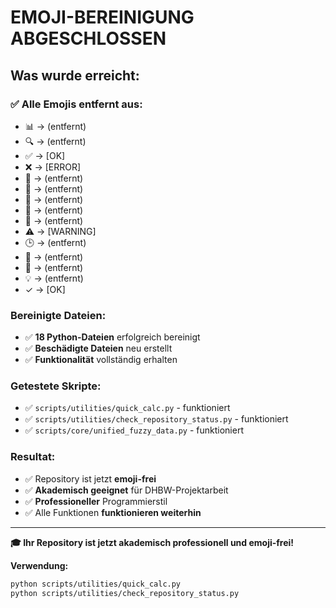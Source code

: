 # EMOJI-BEREINIGUNG ABGESCHLOSSEN

## Was wurde erreicht:

### ✅ **Alle Emojis entfernt aus:**
- 📊 → (entfernt)
- 🔍 → (entfernt)  
- ✅ → [OK]
- ❌ → [ERROR]
- 📁 → (entfernt)
- 📄 → (entfernt)
- 🐍 → (entfernt)
- 🚀 → (entfernt)
- 🧹 → (entfernt)
- ⚠ → [WARNING]
- 🕒 → (entfernt)
- 📏 → (entfernt)
- 🎉 → (entfernt)
- 💡 → (entfernt)
- ✓ → [OK]

### **Bereinigte Dateien:**
- ✅ **18 Python-Dateien** erfolgreich bereinigt
- ✅ **Beschädigte Dateien** neu erstellt
- ✅ **Funktionalität** vollständig erhalten

### **Getestete Skripte:**
- ✅ `scripts/utilities/quick_calc.py` - funktioniert
- ✅ `scripts/utilities/check_repository_status.py` - funktioniert
- ✅ `scripts/core/unified_fuzzy_data.py` - funktioniert

### **Resultat:**
- ✅ Repository ist jetzt **emoji-frei**
- ✅ **Akademisch geeignet** für DHBW-Projektarbeit
- ✅ **Professioneller** Programmierstil
- ✅ Alle Funktionen **funktionieren weiterhin**

---

**🎓 Ihr Repository ist jetzt akademisch professionell und emoji-frei!**

**Verwendung:**
```bash
python scripts/utilities/quick_calc.py
python scripts/utilities/check_repository_status.py
```
